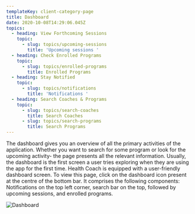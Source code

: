 ```yaml
---
templateKey: client-category-page
title: Dashboard
date: 2020-10-08T14:29:06.045Z
topics:
  - heading: View Forthcoming Sessions
    topic:
      - slug: topics/upcoming-sessions
        title: 'Upcoming sessions '
  - heading: Check Enrolled Programs
    topic:
      - slug: topics/enrolled-programs
        title: Enrolled Programs
  - heading: Stay Notified
    topic:
      - slug: topics/notifications
        title: 'Notifications '
  - heading: Search Coaches & Programs
    topic:
      - slug: topics/search-coaches
        title: Search Coaches
      - slug: topics/search-programs
        title: Search Programs
---
```

The dashboard gives you an overview of all the primary activities of the application. Whether you want to search for some program or look for the upcoming activity- the page presents all the relevant information. Usually, the dashboard is the first screen a user tries exploring when they are using the app for the first time. Health Coach is equipped with a user-friendly dashboard screen. To view this page, click on the dashboard icon present at the centre of the bottom bar. It comprises the following components: Notifications on the top left corner, search bar on the top, followed by upcoming sessions, and enrolled programs.

![Dashboard](/img/dashboard-i.png "Dashboard")
